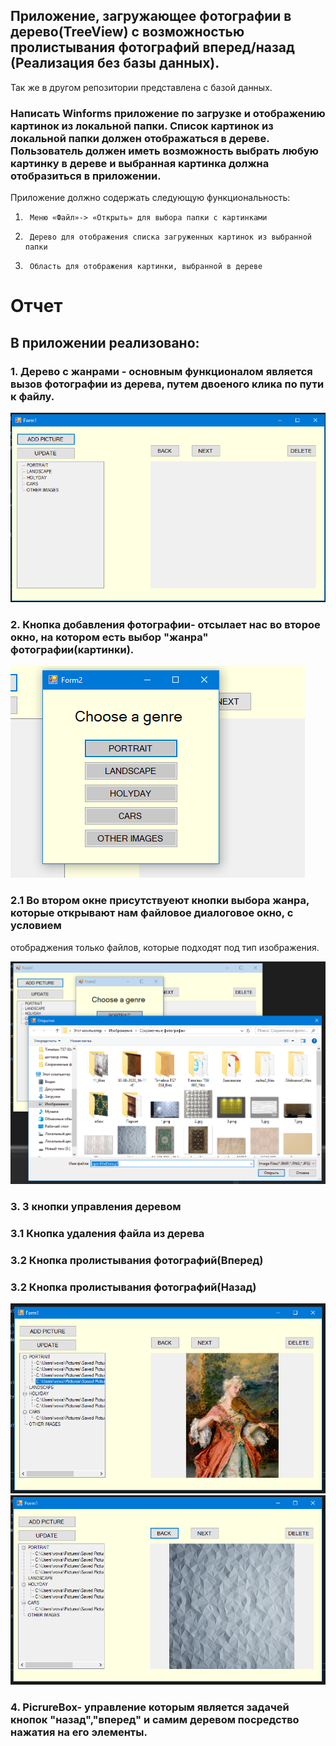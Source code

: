 ## Приложение, загружающее фотографии в дерево(TreeView) с возможностью пролистывания фотографий вперед/назад (Реализация без базы данных). 
Так же в другом репозитории представлена с базой данных.
### Написать Winforms приложение по загрузке и отображению картинок из локальной папки. Список картинок из локальной папки должен отображаться в дереве. Пользователь должен иметь возможность выбрать любую картинку в дереве и выбранная картинка должна отобразиться в приложении.

Приложение должно содержать следующую функциональность:

1.      Меню «Файл»-> «Открыть» для выбора папки с картинками

2.      Дерево для отображения списка загруженных картинок из выбранной папки

3.      Область для отображения картинки, выбранной в дереве

# Отчет
## В приложении реализовано:


### 1. Дерево с жанрами - основным функционалом является вызов фотографии из дерева, путем двоеного клика по пути к файлу.
![](/Pic_for_report/1.PNG)
### 2. Кнопка добавления фотографии- отсылает нас во второе окно, на котором есть выбор "жанра" фотографии(картинки).
  ![](/Pic_for_report/2.PNG)
  
  ### 2.1 Во втором окне присутствуеют кнопки выбора жанра, которые открывают нам файловое диалоговое окно, с условием 
  отобраджения только файлов, которые подходят под тип изображения.
  
  ![](/Pic_for_report/3.PNG)
### 3. 3 кнопки управления деревом


  ### 3.1 Кнопка удаления файла из дерева
  ### 3.2 Кнопка пролистывания фотографий(Вперед)
  ### 3.2 Кнопка пролистывания фотографий(Назад)
  ![](/Pic_for_report/4.PNG)
  ![](/Pic_for_report/5.PNG)
### 4. PicrureBox- управление которым является задачей кнопок "назад","вперед" и самим деревом посредство нажатия на его элементы.
